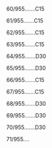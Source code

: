 60/955.......C15 


61/955.......C15 


62/955.......C15 


63/955.......C15 


64/955.......D30 


65/955.......D30 


66/955.......C15 


67/955.......C15 


68/955.......D30 


69/955.......D30 


70/955.......D30 


71/955.... 

